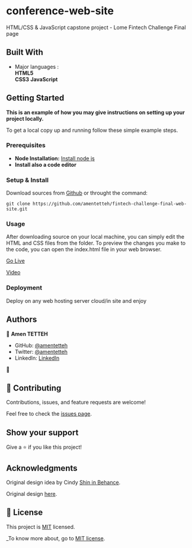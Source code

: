 # conference-web-site
HTML/CSS &amp; JavaScript capstone project - Lome Fintech Challenge Final page

## Built With

- Major languages :\
  **HTML5**  \
  **CSS3**
  **JavaScript**

## Getting Started

**This is an example of how you may give instructions on setting up your project locally.**


To get a local copy up and running follow these simple example steps.

### Prerequisites

* **Node Installation:** [Install node js](https://nodejs.org/en/download/)
* **Install also a code editor**

### Setup & Install

Download sources from [Github](https://github.com/amentetteh/fintech-challenge-final-web-site/dev.zip) or throught the command: 
```
git clone https://github.com/amentetteh/fintech-challenge-final-web-site.git

```

### Usage

After downloading source on your local machine, you can simply edit the HTML and CSS files from the folder. To preview the changes you make to the code, you can open the index.html file in your web browser.

[Go Live](https://amentetteh.github.io)

[Video](https://loom.com/share/e8de4bcc3866491cacdad798e0a8b0e0)

### Deployment
Deploy on any web hosting server cloud/in site and enjoy 




## Authors

👤 **Amen TETTEH**

- GitHub: [@amentetteh](https://github.com/amentetteh)
- Twitter: [@amentetteh](https://twitter.com/amentetteh)
- LinkedIn: [LinkedIn](https://linkedin.com/in/amentetteh)

👤
## 🤝 Contributing

Contributions, issues, and feature requests are welcome!

Feel free to check the [issues page](../../issues/).

## Show your support

Give a ⭐️ if you like this project!

## Acknowledgments

Original design idea by Cindy [Shin in Behance](https://www.behance.net/adagio07).

Original design [here](https://www.behance.net/gallery/29845175/CC-Global-Summit-2015).

## 📝 License

This project is [MIT](./LICENSE) licensed.

_To know more about, go to [MIT license](https://choosealicense.com/licenses/mit/).